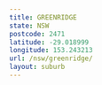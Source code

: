 ```yaml
---
title: GREENRIDGE
state: NSW
postcode: 2471
latitude: -29.018999
longitude: 153.243213
url: /nsw/greenridge/
layout: suburb
---
```

